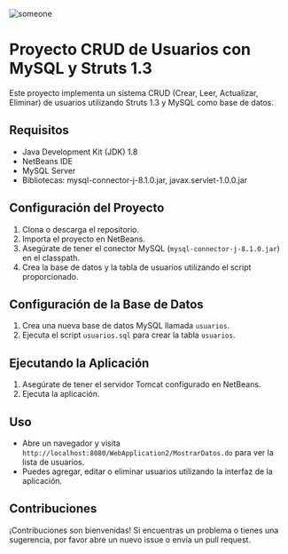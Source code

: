 ![someone](https://github.com/Ccanochu/struts-mysql/assets/63028873/a2613e44-a0d2-4d3f-af32-5a0d6abf2641)

# Proyecto CRUD de Usuarios con MySQL y Struts 1.3

Este proyecto implementa un sistema CRUD (Crear, Leer, Actualizar, Eliminar) de usuarios utilizando Struts 1.3 y MySQL como base de datos.

## Requisitos

- Java Development Kit (JDK) 1.8
- NetBeans IDE
- MySQL Server
- Bibliotecas: mysql-connector-j-8.1.0.jar, javax.servlet-1.0.0.jar

## Configuración del Proyecto

1. Clona o descarga el repositorio.
2. Importa el proyecto en NetBeans.
3. Asegúrate de tener el conector MySQL (`mysql-connector-j-8.1.0.jar`) en el classpath.
4. Crea la base de datos y la tabla de usuarios utilizando el script proporcionado.

## Configuración de la Base de Datos

1. Crea una nueva base de datos MySQL llamada `usuarios`.
2. Ejecuta el script `usuarios.sql` para crear la tabla `usuarios`.

## Ejecutando la Aplicación

1. Asegúrate de tener el servidor Tomcat configurado en NetBeans.
2. Ejecuta la aplicación.

## Uso

- Abre un navegador y visita `http://localhost:8080/WebApplication2/MostrarDatos.do` para ver la lista de usuarios.
- Puedes agregar, editar o eliminar usuarios utilizando la interfaz de la aplicación.

## Contribuciones

¡Contribuciones son bienvenidas! Si encuentras un problema o tienes una sugerencia, por favor abre un nuevo issue o envía un pull request.
